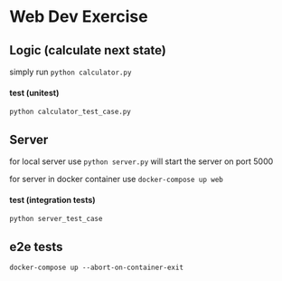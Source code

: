 # Web Dev Exercise #

## Logic (calculate next state) ##
simply run `python calculator.py`

#### test (unitest) ####
`python calculator_test_case.py`

## Server ##
for local server use `python server.py` will start the server on port 5000

for server in docker container use `docker-compose up web`

#### test (integration tests) ####
`python server_test_case`

## e2e tests ##
`docker-compose up --abort-on-container-exit`


